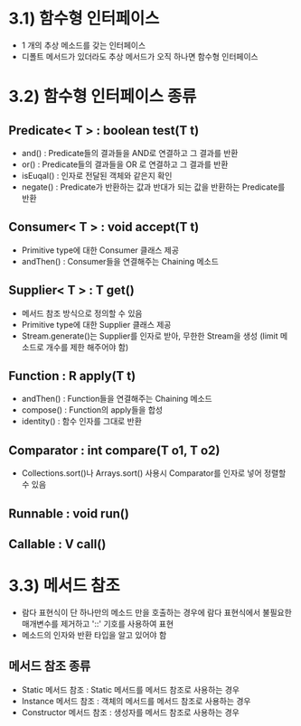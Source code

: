 # 3.1) 함수형 인터페이스

-   1 개의 추상 메소드를 갖는 인터페이스
-   디폴트 메서드가 있더라도 추상 메서드가 오직 하나면 함수형 인터페이스

# 3.2) 함수형 인터페이스 종류

## Predicate< T > : boolean test(T t)

-   and() : Predicate들의 결과들을 AND로 연결하고 그 결과를 반환
-   or() : Predicate들의 결과들을 OR 로 연결하고 그 결과를 반환
-   isEuqal() : 인자로 전달된 객체와 같은지 확인
-   negate() : Predicate가 반환하는 값과 반대가 되는 값을 반환하는 Predicate를 반환

## Consumer< T > : void accept(T t)

-   Primitive type에 대한 Consumer 클래스 제공
-   andThen() : Consumer들을 연결해주는 Chaining 메소드

## Supplier< T > : T get()

-   메서드 참조 방식으로 정의할 수 있음
-   Primitive type에 대한 Supplier 클래스 제공
-   Stream.generate()는 Supplier를 인자로 받아, 무한한 Stream을 생성 (limit 메소드로 개수를 제한 해주어야 함)

## Function : R apply(T t)

-   andThen() : Function들을 연결해주는 Chaining 메소드
-   compose() : Function의 apply들을 합성
-   identity() : 함수 인자를 그대로 반환

## Comparator : int compare(T o1, T o2)

-   Collections.sort()나 Arrays.sort() 사용시 Comparator를 인자로 넣어 정렬할 수 있음

## Runnable : void run()

## Callable : V call()

# 3.3) 메서드 참조

-   람다 표현식이 단 하나만의 메소드 만을 호출하는 경우에 람다 표현식에서 불필요한 매개변수를 제거하고 '::' 기호를 사용하여 표현
-   메소드의 인자와 반환 타입을 알고 있어야 함

## 메서드 참조 종류

-   Static 메서드 참조 : Static 메서드를 메서드 참조로 사용하는 경우
-   Instance 메서드 참조 : 객체의 메서드를 메서드 참조로 사용하는 경우
-   Constructor 메서드 참조 : 생성자를 메서드 참조로 사용하는 경우
